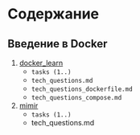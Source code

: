 # Содержание

## Введение в Docker

1. [docker_learn](https://github.com/lamjob1993/docker-monitoring/tree/main/docker/tasks/docker_learn)
    - `tasks (1..)`
    - `tech_questions.md`
    - `tech_questions_dockerfile.md`
    - `tech_questions_compose.md`
2. [mimir](https://github.com/lamjob1993/docker-monitoring/tree/main/docker/tasks/mimir)
    - `tasks (1..)`
    - tech_questions.md
